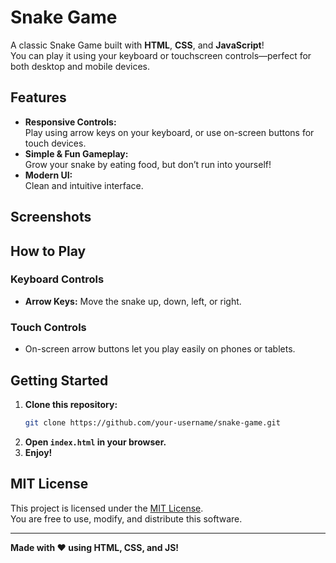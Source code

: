 # Snake Game

A classic Snake Game built with **HTML**, **CSS**, and **JavaScript**!  
You can play it using your keyboard or touchscreen controls—perfect for both desktop and mobile devices.

## Features

- **Responsive Controls:**  
  Play using arrow keys on your keyboard, or use on-screen buttons for touch devices.
- **Simple & Fun Gameplay:**  
  Grow your snake by eating food, but don’t run into yourself!
- **Modern UI:**  
  Clean and intuitive interface.

## Screenshots

<!-- Add your own screenshots by uploading images to your repo and linking them here. -->
<!-- Example: -->
<!-- ![Gameplay Screenshot](screenshots/screenshot1.png) -->

## How to Play

### Keyboard Controls

- **Arrow Keys:** Move the snake up, down, left, or right.

### Touch Controls

- On-screen arrow buttons let you play easily on phones or tablets.

## Getting Started

1. **Clone this repository:**
    ```sh
    git clone https://github.com/your-username/snake-game.git
    ```
2. **Open `index.html` in your browser.**
3. **Enjoy!**

## MIT License

This project is licensed under the [MIT License](LICENSE).  
You are free to use, modify, and distribute this software.

---

**Made with ❤️ using HTML, CSS, and JS!**
